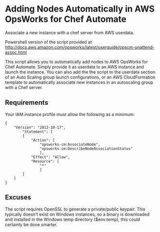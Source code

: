# Adding Nodes Automatically in AWS OpsWorks for Chef Automate
Associate a new instance with a chef server from AWS userdata.


Powershell version of the script provided at http://docs.aws.amazon.com/opsworks/latest/userguide/opscm-unattend-assoc.html

This script allows you to automatically add nodes to AWS OpsWorks for Chef Automate. Simply provide it as userdata to an AWS instance and launch the instance.
You can also add the the script to the userdata section of an Auto Scaling group launch configurations, or an AWS CloudFormation template to automatically associate new instances in an autoscaling group with a Chef server.

## Requirements

Your IAM instance profile must allow the following as a minimum:

    {
        "Version": "2012-10-17",
            "Statement": [
            {
                "Action": [
                    "opsworks-cm:AssociateNode",
                    "opsworks-cm:DescribeNodeAssociationStatus"
                    ],
                "Effect": "Allow",
                "Resource": [
                    "*"
                    ]
            }
        ]
    }


## Excuses

The script requires OpenSSL to generate a private/public keypair. This typically doesn't exist on Windows instances, so a binary is downloaded and installed in the Windows temp directory ($env:temp), this could certainly be done smarter.

